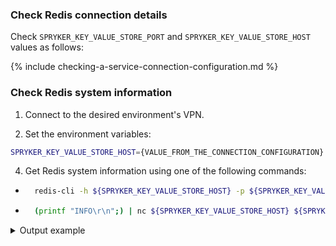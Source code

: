 ### Check Redis connection details

Check `SPRYKER_KEY_VALUE_STORE_PORT` and `SPRYKER_KEY_VALUE_STORE_HOST` values as follows:


{% include checking-a-service-connection-configuration.md %}


### Check Redis system information

1. Connect to the desired environment's VPN.

2. Set the environment variables:

```bash
SPRYKER_KEY_VALUE_STORE_HOST={VALUE_FROM_THE_CONNECTION_CONFIGURATION} SPRYKER_KEY_VALUE_STORE_PORT={VALUE_FROM_THE_CONNECTION_CONFIGURATION}
```

4. Get Redis system information using one of the following commands:

- ```bash
    redis-cli -h ${SPRYKER_KEY_VALUE_STORE_HOST} -p ${SPRYKER_KEY_VALUE_STORE_PORT} INFO
    ```

- ```bash
    (printf "INFO\r\n";) | nc ${SPRYKER_KEY_VALUE_STORE_HOST} ${SPRYKER_KEY_VALUE_STORE_PORT}
    ```

<details>
<summary>Output example</summary>

```bash
# Server
redis_version:3.2.6
redis_git_sha1:0
redis_git_dirty:0
redis_build_id:0
redis_mode:standalone
os:Amazon ElastiCache
arch_bits:64
multiplexing_api:epoll
gcc_version:0.0.0
process_id:1
run_id:079573373ef2a82234b274b37f5bcf77964c8bf8
tcp_port:6379
uptime_in_seconds:8934977
uptime_in_days:103
hz:10
lru_clock:7343919
executable:-
config_file:-

# Clients
connected_clients:3
client_longest_output_list:0
client_biggest_input_buf:0
blocked_clients:0

# Memory
used_memory:25535552
used_memory_human:24.35M
used_memory_rss:31625216
used_memory_rss_human:30.16M
used_memory_peak:32192928
used_memory_peak_human:30.70M
used_memory_lua:44032
used_memory_lua_human:43.00K
maxmemory:2596012032
maxmemory_human:2.42G
maxmemory_policy:volatile-lru
mem_fragmentation_ratio:1.24
mem_allocator:jemalloc-4.0.3

# Persistence
loading:0
rdb_changes_since_last_save:85712
rdb_bgsave_in_progress:0
rdb_last_save_time:1634706053
rdb_last_bgsave_status:ok
rdb_last_bgsave_time_sec:0
rdb_current_bgsave_time_sec:-1
aof_enabled:0
aof_rewrite_in_progress:0
aof_rewrite_scheduled:0
aof_last_rewrite_time_sec:-1
aof_current_rewrite_time_sec:-1
aof_last_bgrewrite_status:ok
aof_last_write_status:ok

# Stats
total_connections_received:485535
total_commands_processed:25608497
instantaneous_ops_per_sec:6
total_net_input_bytes:6368580989
total_net_output_bytes:40921153915
instantaneous_input_kbps:0.14
instantaneous_output_kbps:7.03
rejected_connections:0
sync_full:0
sync_partial_ok:0
sync_partial_err:0
expired_keys:10310
evicted_keys:0
keyspace_hits:258867
keyspace_misses:329535
pubsub_channels:0
pubsub_patterns:0
latest_fork_usec:1374
migrate_cached_sockets:0

# Replication
role:master
connected_slaves:0
master_repl_offset:3318
repl_backlog_active:0
repl_backlog_size:1048576
repl_backlog_first_byte_offset:1740
repl_backlog_histlen:1579

# CPU
used_cpu_sys:4592.04
used_cpu_user:4582.52
used_cpu_sys_children:1.01
used_cpu_user_children:11.79

# Cluster
cluster_enabled:0

# Keyspace
db1:keys=25625,expires=15,avg_ttl=79925126
db2:keys=61,expires=61,avg_ttl=1804281
```

</details>
